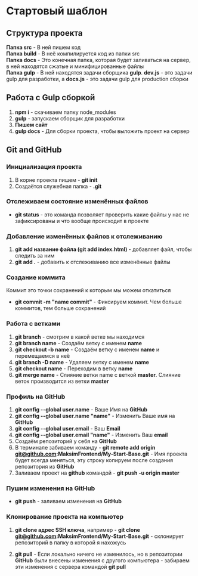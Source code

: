 # Стартовый шаблон

## Структура проекта
**Папка src** - В ней пишем код <br>
**Папка build** - В неё компилируется код из папки src <br>
**Папка docs** - Это конечная папка, которая будет заливаться на сервер, в ней находятся сжатые и минифицированные файлы <br>
**Папка gulp** - В ней находятся задачи сборщика **gulp**. **dev.js** - это задачи gulp для разработки, а **docs.js** - это задачи gulp для production сборки<br>

## Работа с Gulp сборкой
1. **npm i** - скачиваем папку node_modules
2. **gulp** - запускаем сборщик для разработки
3. **Пишем сайт**
4. **gulp docs** - Для сборки проекта, чтобы выложить проект на сервер

## Git and GitHub

### Инициализация проекта
1. В корне проекта пишем - **git init**
2. Создаётся служебная папка - **.git**

### Отслеживаем состояние изменённых файлов
- **git status** - это команда позволяет проверить какие файлы у нас не зафиксированы и что вообще происходит в проекте 

### Добавление изменённых файлов к отслеживанию
1. **git add название файла (git add index.html)** - добавляет файл, чтобы следить за ним
2. **git add .** - добавить к отслеживанию все изменённые файлы

### Создание коммита
Коммит это точки сохранений к которым мы можем откатиться
+ **git commit -m "name commit"** - Фиксируем коммит. Чем больше коммитов, тем больше сохранений

### Работа с ветками
1. **git branch** - смотрим в какой ветке мы находимся
2. **git branch name** - Создаём ветку с именем **name**
3. **git checkout -b name** - Создаём ветку с именем **name** и перемещаемся в неё
4. **git branch -D name** - Удаляем ветку с именем **name**
5. **git checkout name** - Переходим в ветку **name**
6. **git merge name** - Слияние ветки name с веткой **master**. Слияние веток производится из ветки **master**

### Профиль на GitHub
1. **git config --global user.name** - Ваше Имя на **GitHub**
2. **git config --global user.name "name"** - Изменить Ваше имя на **GitHub**
3. **git config --global user.email** - Ваш **Email**
4. **git config --global user.email "name"** - Изменить Ваш **email**
5. Создаём репозиторий у себя на **GitHub**
6. В терминале забиваем команду - **git remote add origin git@github.com:MaksimFrontend/My-Start-Base.git** - Имя проекта будет всегда меняться, эту строку копируем после создания репозитория из **GitHub**
7. Заливаем проект на **github** командой - **git push -u origin master**

### Пушим изменения на GitHub
* **git push** - заливаем изменения на **GitHub**

### Клонирование проекта на компьютер
1. **git clone адрес SSH ключа**, например - **git clone git@github.com:MaksimFrontend/My-Start-Base.git** - склонирует репозиторий в папку в которой я нахожусь

2. **git pull** - Если локально ничего не изменилось, но в репозитории **GitHub** были внесены изменения с другого компьютера - забираем эти изменения с сервера командой **git pull**



